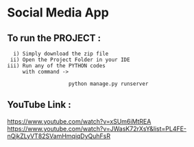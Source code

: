 # Social Media App

## To run the PROJECT :

      i) Simply download the zip file
     ii) Open the Project Folder in your IDE
    iii) Run any of the PYTHON codes
         with command -> 
                     
                        python manage.py runserver


## YouTube Link :
https://www.youtube.com/watch?v=xSUm6iMtREA </br>
https://www.youtube.com/watch?v=JWasK72rXsY&list=PL4FE-nQjkZLyVT82SVamHmqiqDyQuhFsR
